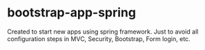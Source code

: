 # bootstrap-app-spring
Created to start new apps using spring framework. Just to avoid all configuration steps in MVC, Security, Bootstrap, Form login, etc.

